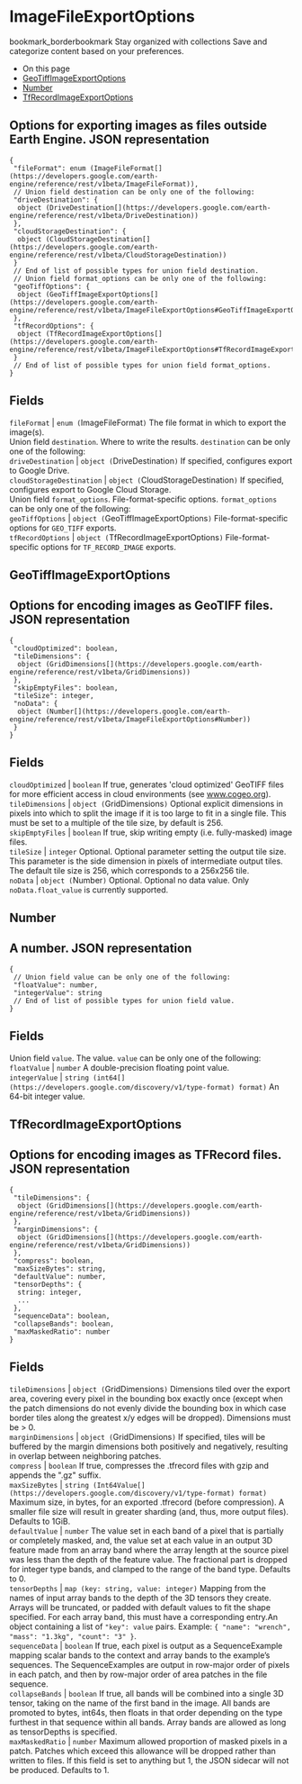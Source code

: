  
#  ImageFileExportOptions 
bookmark_borderbookmark Stay organized with collections  Save and categorize content based on your preferences. 
  * On this page
  * [GeoTiffImageExportOptions](https://developers.google.com/earth-engine/reference/rest/v1beta/ImageFileExportOptions#geotiffimageexportoptions)
  * [Number](https://developers.google.com/earth-engine/reference/rest/v1beta/ImageFileExportOptions#number)
  * [TfRecordImageExportOptions](https://developers.google.com/earth-engine/reference/rest/v1beta/ImageFileExportOptions#tfrecordimageexportoptions)


Options for exporting images as files outside Earth Engine.
JSON representation  
---  
```
{
 "fileFormat": enum (ImageFileFormat[](https://developers.google.com/earth-engine/reference/rest/v1beta/ImageFileFormat)),
 // Union field destination can be only one of the following:
 "driveDestination": {
  object (DriveDestination[](https://developers.google.com/earth-engine/reference/rest/v1beta/DriveDestination))
 },
 "cloudStorageDestination": {
  object (CloudStorageDestination[](https://developers.google.com/earth-engine/reference/rest/v1beta/CloudStorageDestination))
 }
 // End of list of possible types for union field destination.
 // Union field format_options can be only one of the following:
 "geoTiffOptions": {
  object (GeoTiffImageExportOptions[](https://developers.google.com/earth-engine/reference/rest/v1beta/ImageFileExportOptions#GeoTiffImageExportOptions))
 },
 "tfRecordOptions": {
  object (TfRecordImageExportOptions[](https://developers.google.com/earth-engine/reference/rest/v1beta/ImageFileExportOptions#TfRecordImageExportOptions))
 }
 // End of list of possible types for union field format_options.
}
```
  
Fields  
---  
`fileFormat` |  `enum (`ImageFileFormat[](https://developers.google.com/earth-engine/reference/rest/v1beta/ImageFileFormat)`)` The file format in which to export the image(s).  
Union field `destination`. Where to write the results. `destination` can be only one of the following:  
`driveDestination` |  `object (`DriveDestination[](https://developers.google.com/earth-engine/reference/rest/v1beta/DriveDestination)`)` If specified, configures export to Google Drive.  
`cloudStorageDestination` |  `object (`CloudStorageDestination[](https://developers.google.com/earth-engine/reference/rest/v1beta/CloudStorageDestination)`)` If specified, configures export to Google Cloud Storage.  
Union field `format_options`. File-format-specific options. `format_options` can be only one of the following:  
`geoTiffOptions` |  `object (`GeoTiffImageExportOptions[](https://developers.google.com/earth-engine/reference/rest/v1beta/ImageFileExportOptions#GeoTiffImageExportOptions)`)` File-format-specific options for `GEO_TIFF` exports.  
`tfRecordOptions` |  `object (`TfRecordImageExportOptions[](https://developers.google.com/earth-engine/reference/rest/v1beta/ImageFileExportOptions#TfRecordImageExportOptions)`)` File-format-specific options for `TF_RECORD_IMAGE` exports.  
## GeoTiffImageExportOptions
Options for encoding images as GeoTIFF files.
JSON representation  
---  
```
{
 "cloudOptimized": boolean,
 "tileDimensions": {
  object (GridDimensions[](https://developers.google.com/earth-engine/reference/rest/v1beta/GridDimensions))
 },
 "skipEmptyFiles": boolean,
 "tileSize": integer,
 "noData": {
  object (Number[](https://developers.google.com/earth-engine/reference/rest/v1beta/ImageFileExportOptions#Number))
 }
}
```
  
Fields  
---  
`cloudOptimized` |  `boolean` If true, generates 'cloud optimized' GeoTIFF files for more efficient access in cloud environments (see www.cogeo.org).  
`tileDimensions` |  `object (`GridDimensions[](https://developers.google.com/earth-engine/reference/rest/v1beta/GridDimensions)`)` Optional explicit dimensions in pixels into which to split the image if it is too large to fit in a single file. This must be set to a multiple of the tile size, by default is 256.  
`skipEmptyFiles` |  `boolean` If true, skip writing empty (i.e. fully-masked) image files.  
`tileSize` |  `integer` Optional. Optional parameter setting the output tile size. This parameter is the side dimension in pixels of intermediate output tiles. The default tile size is 256, which corresponds to a 256x256 tile.  
`noData` |  `object (`Number[](https://developers.google.com/earth-engine/reference/rest/v1beta/ImageFileExportOptions#Number)`)` Optional. Optional no data value. Only `noData.float_value` is currently supported.  
## Number
A number.
JSON representation  
---  
```
{
 // Union field value can be only one of the following:
 "floatValue": number,
 "integerValue": string
 // End of list of possible types for union field value.
}
```
  
Fields  
---  
Union field `value`. The value. `value` can be only one of the following:  
`floatValue` |  `number` A double-precision floating point value.  
`integerValue` |  `string (int64[](https://developers.google.com/discovery/v1/type-format) format)` An 64-bit integer value.  
## TfRecordImageExportOptions
Options for encoding images as TFRecord files.
JSON representation  
---  
```
{
 "tileDimensions": {
  object (GridDimensions[](https://developers.google.com/earth-engine/reference/rest/v1beta/GridDimensions))
 },
 "marginDimensions": {
  object (GridDimensions[](https://developers.google.com/earth-engine/reference/rest/v1beta/GridDimensions))
 },
 "compress": boolean,
 "maxSizeBytes": string,
 "defaultValue": number,
 "tensorDepths": {
  string: integer,
  ...
 },
 "sequenceData": boolean,
 "collapseBands": boolean,
 "maxMaskedRatio": number
}
```
  
Fields  
---  
`tileDimensions` |  `object (`GridDimensions[](https://developers.google.com/earth-engine/reference/rest/v1beta/GridDimensions)`)` Dimensions tiled over the export area, covering every pixel in the bounding box exactly once (except when the patch dimensions do not evenly divide the bounding box in which case border tiles along the greatest x/y edges will be dropped). Dimensions must be > 0.  
`marginDimensions` |  `object (`GridDimensions[](https://developers.google.com/earth-engine/reference/rest/v1beta/GridDimensions)`)` If specified, tiles will be buffered by the margin dimensions both positively and negatively, resulting in overlap between neighboring patches.  
`compress` |  `boolean` If true, compresses the .tfrecord files with gzip and appends the ".gz" suffix.  
`maxSizeBytes` |  `string (Int64Value[](https://developers.google.com/discovery/v1/type-format) format)` Maximum size, in bytes, for an exported .tfrecord (before compression). A smaller file size will result in greater sharding (and, thus, more output files). Defaults to 1GiB.  
`defaultValue` |  `number` The value set in each band of a pixel that is partially or completely masked, and, the value set at each value in an output 3D feature made from an array band where the array length at the source pixel was less than the depth of the feature value. The fractional part is dropped for integer type bands, and clamped to the range of the band type. Defaults to 0.  
`tensorDepths` |  `map (key: string, value: integer)` Mapping from the names of input array bands to the depth of the 3D tensors they create. Arrays will be truncated, or padded with default values to fit the shape specified. For each array band, this must have a corresponding entry.An object containing a list of `"key": value` pairs. Example: `{ "name": "wrench", "mass": "1.3kg", "count": "3" }`.  
`sequenceData` |  `boolean` If true, each pixel is output as a SequenceExample mapping scalar bands to the context and array bands to the example’s sequences. The SequenceExamples are output in row-major order of pixels in each patch, and then by row-major order of area patches in the file sequence.  
`collapseBands` |  `boolean` If true, all bands will be combined into a single 3D tensor, taking on the name of the first band in the image. All bands are promoted to bytes, int64s, then floats in that order depending on the type furthest in that sequence within all bands. Array bands are allowed as long as tensorDepths is specified.  
`maxMaskedRatio` |  `number` Maximum allowed proportion of masked pixels in a patch. Patches which exceed this allowance will be dropped rather than written to files. If this field is set to anything but 1, the JSON sidecar will not be produced. Defaults to 1.  
